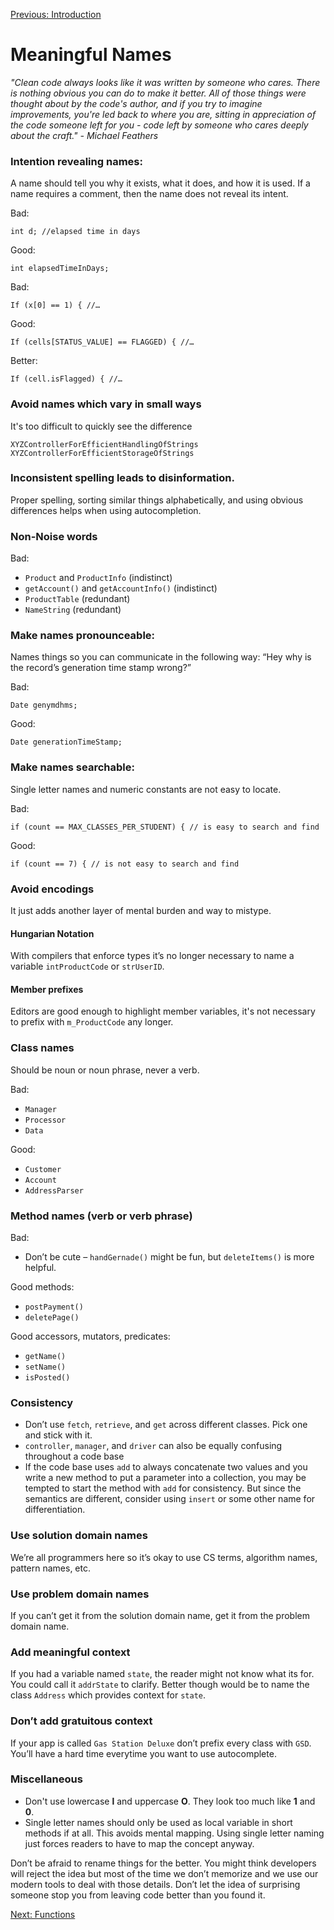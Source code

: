 [Previous: Introduction](index.md)

# Meaningful Names

*"Clean code always looks like it was written by someone who cares.  There is nothing obvious you can do to make it better.  All of those things were thought about by the code's author, and if you try to imagine improvements, you're led back to where you are, sitting in appreciation of the code someone left for you - code left by someone who cares deeply about the craft." - Michael Feathers*

### Intention revealing names:
A name should tell you why it exists, what it does, and how it is used.  If a name requires a comment, then the name does not reveal its intent.

Bad:

    int d; //elapsed time in days

Good:

    int elapsedTimeInDays;


Bad:

    If (x[0] == 1) { //…
  
Good:

    If (cells[STATUS_VALUE] == FLAGGED) { //…
  
Better:

    If (cell.isFlagged) { //…


### Avoid names which vary in small ways
It's too difficult to quickly see the difference

    XYZControllerForEfficientHandlingOfStrings
    XYZControllerForEfficientStorageOfStrings

### Inconsistent spelling leads to disinformation.  
Proper spelling, sorting similar things alphabetically, and using obvious differences helps when using autocompletion.

### Non-Noise words

Bad:
* `Product` and `ProductInfo` (indistinct)
* `getAccount()` and `getAccountInfo()` (indistinct)
* `ProductTable` (redundant)
* `NameString` (redundant)

### Make names pronounceable:
Names things so you can communicate in the following way: “Hey why is the record’s generation time stamp wrong?”

Bad:

    Date genymdhms;
    
Good:
    
    Date generationTimeStamp;


### Make names searchable:
Single letter names and numeric constants are not easy to locate.  

Bad:
    
    if (count == MAX_CLASSES_PER_STUDENT) { // is easy to search and find
    
Good:

    if (count == 7) { // is not easy to search and find


### Avoid encodings
It just adds another layer of mental burden and way to mistype.

#### Hungarian Notation
With compilers that enforce types it’s no longer necessary to name a variable `intProductCode` or `strUserID`.  

#### Member prefixes
Editors are good enough to highlight member variables, it's not necessary to prefix with `m_ProductCode` any longer.


### Class names
Should be noun or noun phrase, never a verb.

Bad:

* `Manager`
* `Processor`
* `Data`
  
Good:

* `Customer`
* `Account`
* `AddressParser`

### Method names (verb or verb phrase)

Bad:

* Don’t be cute – `handGernade()` might be fun, but `deleteItems()` is more helpful.

Good methods:

* `postPayment()`
* `deletePage()`
  
Good accessors, mutators, predicates:

* `getName()`
* `setName()`
* `isPosted()`


### Consistency

* Don’t use `fetch`, `retrieve`, and `get` across different classes.  Pick one and stick with it.
* `controller`, `manager`, and `driver` can also be equally confusing throughout a code base
* If the code base uses `add` to always concatenate two values and you write a new method to put a parameter into a collection, you may be tempted to start the method with `add` for consistency.  But since the semantics are different, consider using `insert` or some other name for differentiation.

### Use solution domain names
We’re all programmers here so it’s okay to use CS terms, algorithm names, pattern names, etc.  

### Use problem domain names
If you can’t get it from the solution domain name, get it from the problem domain name.

### Add meaningful context
If you had a variable named `state`, the reader might not know what its for. You could call it `addrState` to clarify. Better though would be to name the class `Address` which provides context for `state`.

### Don’t add gratuitous context
If your app is called `Gas Station Deluxe` don’t prefix every class with `GSD`.  You’ll have a hard time everytime you want to use autocomplete.
  
### Miscellaneous 

* Don't use lowercase **l** and uppercase **O**.  They look too much like **1** and **0**.
* Single letter names should only be used as local variable in short methods if at all.  This avoids mental mapping.  Using single letter naming just forces readers to have to map the concept anyway.

Don’t be afraid to rename things for the better.  You might think developers will reject the idea but most of the time we don’t memorize and we use our modern tools to deal with those details.  Don’t let the idea of surprising someone stop you from leaving code better than you found it.


[Next: Functions](functions.md)
